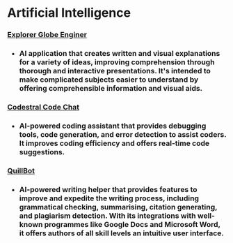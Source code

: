 # Artificial Intelligence

<h3>
  <a href="https://explorer.globe.engineer/">
    Explorer Globe Enginer
  </a>
<h3>
<ul>  
  <li>
    AI application that creates written and visual explanations for a variety of ideas, improving comprehension through thorough and interactive presentations. It's intended to make complicated subjects easier to understand by offering comprehensible information and visual aids.
  </li>
</ul>

<h3>
  <a href="https://chat.mistral.ai/chat">
    Codestral Code Chat
  </a>
<h3>
<ul>
  <li>
     AI-powered coding assistant that provides debugging tools, code generation, and error detection to assist coders. It improves coding efficiency and offers real-time code suggestions.
  </li>
</ul>

<h3>
  <a href="https://quillbot.com/">
    QuillBot
  </a>
<h3>
<ul>
  <li>
    AI-powered writing helper that provides features to improve and expedite the writing process, including grammatical checking, summarising, citation generating, and plagiarism detection. With its integrations with well-known programmes like Google Docs and Microsoft Word, it offers authors of all skill levels an intuitive user interface.
  </li>
</ul>
